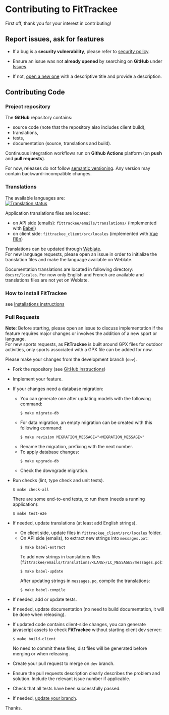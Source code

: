 # Contributing to FitTrackee

First off, thank you for your interest in contributing!

## Report issues, ask for features

* If a bug is a **security vulnerability**, please refer to [security policy](https://github.com/SamR1/FitTrackee/blob/master/SECURITY.md).

* Ensure an issue was not **already opened** by searching on **GitHub** under [Issues](https://github.com/SamR1/FitTrackee/issues). 

* If not, [open a new one](https://github.com/SamR1/FitTrackee/issues/new) with a descriptive title and provide a description.


## Contributing Code

### Project repository

The **GitHub** repository contains:
- source code (note that the repository also includes client build),
- translations,
- tests,
- documentation (source, translations and build).

Continuous integration workflows run on **Github Actions** platform (on **push** and **pull requests**).

For now, releases do not follow [semantic versioning](https://semver.org). Any version may contain backward-incompatible changes.

### Translations

The available languages are:  
[![Translation status](https://hosted.weblate.org/widgets/fittrackee/-/multi-auto.svg)](https://hosted.weblate.org/engage/fittrackee/)

Application translations files are located:
- on API side (emails): `fittrackee/emails/translations/` (implemented with [Babel](https://babel.pocoo.org/en/latest/))
- on client side: `fittrackee_client/src/locales` (implemented with [Vue I18n](https://vue-i18n.intlify.dev/))

Translations can be updated through [Weblate](https://hosted.weblate.org/engage/fittrackee/).  
For new language requests, please open an issue in order to initialize the translation files and make the language available on Weblate.

Documentation translations are located in following directory: `docsrc/locales`. 
For now only English and French are available and translations files are not yet on Weblate.

### How to install FitTrackee

see [Installations instructions](https://docs.fittrackee.org/en/installation.html)

### Pull Requests

**Note**: Before starting, please open an issue to discuss implementation if the feature requires major changes or involves the addition of a new sport or language.    
For new sports requests, as **FitTrackee** is built around GPX files for outdoor activities, only sports associated with a GPX file can be added for now.

Please make your changes from the development branch (`dev`).

* Fork the repository (see [GitHub instructions](https://docs.github.com/en/get-started/quickstart/contributing-to-projects))

* Implement your feature.

* If your changes need a database migration:
  * You can generate one after updating models with the following command:
    ```shell
    $ make migrate-db
    ```
  * For data migration, an empty migration can be created with this following command:
    ```shell
    $ make revision MIGRATION_MESSAGE="<MIGRATION_MESSAGE>"
    ```
  * Rename the migration, prefixing with the next number.
  * To apply database changes:
    ```shell
    $ make upgrade-db
    ```
  * Check the downgrade migration.
  
* Run checks (lint, type check and unit tests).
  ```shell
  $ make check-all
  ```
  There are some end-to-end tests, to run them (needs a running application):
  ```shell
  $ make test-e2e
  ```

* If needed, update translations (at least add English strings).
   * On client side, update files in `fittrackee_client/src/locales` folder.  
   * On API side (emails), to extract new strings into `messages.pot`:
     ```shell
     $ make babel-extract
     ```
     To add new strings in translations files (`fittrackee/emails/translations/<LANG>/LC_MESSAGES/messages.po`):
     ```shell
     $ make babel-update
     ```
     After updating strings in `messages.po`, compile the translations:
     ```shell
     $ make babel-compile
     ```

* If needed, add or update tests.

* If needed, update documentation (no need to build documentation, it will be done when releasing).

* If updated code contains client-side changes, you can generate javascript assets to check **FitTrackee** without starting client dev server:
  ```shell
  $ make build-client
  ```
  No need to commit these files, dist files will be generated before merging or when releasing.

* Create your pull request to merge on `dev` branch.

* Ensure the pull requests description clearly describes the problem and solution. Include the relevant issue number if applicable.

* Check that all tests have been successfully passed.

* If needed, [update your branch](https://docs.github.com/en/pull-requests/collaborating-with-pull-requests/proposing-changes-to-your-work-with-pull-requests/keeping-your-pull-request-in-sync-with-the-base-branch). 


Thanks.
